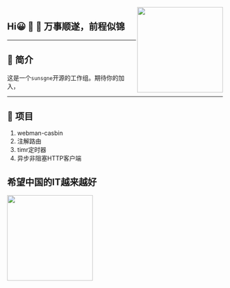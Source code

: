 
<div align="center">
   <img align="right" width="200" src="https://avatars.githubusercontent.com/u/108980473?s=400&u=26a5945fd43cb977b9d1f582b69747fa7c523f43&v=4" />
</div>




## Hi😀 👋 🐬 万事顺遂，前程似锦

---
## 🐬 简介

这是一个`sunsgne`开源的工作组。期待你的加入，

---

## 🐬 项目
1. webman-casbin
2. 注解路由
3. timr定时器
4. 异步非阻塞HTTP客户端




## 希望中国的IT越来越好

<img align="center" width="200" src="https://bkimg.cdn.bcebos.com/pic/d0c8a786c9177f3e67097eaf9c852cc79f3df8dcf874?x-bce-process=image/resize,m_lfit,w_536,limit_1/format,f_jpg" />
